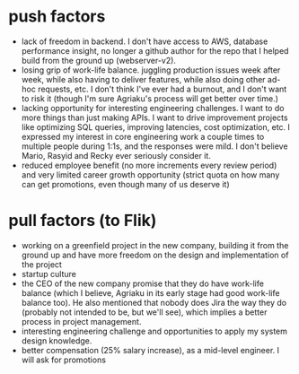 # push factors
- lack of freedom in backend. I don't have access to AWS, database performance insight, no longer a github author for the repo that I helped build from the ground up (webserver-v2).
- losing grip of work-life balance. juggling production issues week after week, while also having to deliver features, while also doing other ad-hoc requests, etc. I don't think I've ever had a burnout, and I don't want to risk it (though I'm sure Agriaku's process will get better over time.)
- lacking opportunity for interesting engineering challenges. I want to do more things than just making APIs. I want to drive improvement projects like optimizing SQL queries, improving latencies, cost optimization, etc. I expressed my interest in core engineering work a couple times to multiple people during 1:1s, and the responses were mild. I don't believe Mario, Rasyid and Recky ever seriously consider it.
- reduced employee benefit (no more increments every review period) and very limited career growth opportunity (strict quota on how many can get promotions, even though many of us deserve it)
# pull factors (to Flik)
- working on a greenfield project in the new company, building it from the ground up and have more freedom on the design and implementation of the project
- startup culture
- the CEO of the new company promise that they do have work-life balance (which I believe, Agriaku in its early stage had good work-life balance too). He also mentioned that nobody does Jira the way they do (probably not intended to be, but we'll see), which implies a better process in project management.
- interesting engineering challenge and opportunities to apply my system design knowledge.
- better compensation (25% salary increase), as a mid-level engineer. I will ask for promotions 